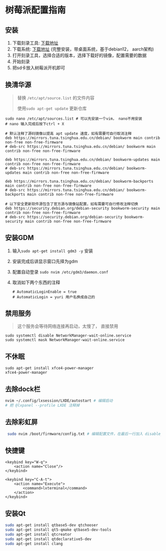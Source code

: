 # 树莓派配置指南

## 安装

1. 下载刻录工具: [下载地址](https://www.raspberrypi.com/software/)
2. 下载系统: [下载地址](https://downloads.raspberrypi.com/raspios_arm64/images/raspios_arm64-2024-07-04/2024-07-04-raspios-bookworm-arm64.img.xz) (完整安装，带桌面系统，基于debian12， aarch架构)
3. 打开刻录工具，选择合适的版本，选择下载好的镜像，配置需要的数据
4. 开始刻录
5. 把sd卡放入树莓派开机即可

## 换清华源

> 替换 `/etc/apt/source.list` 的文件内容
>
> 使用`sudo apt-get update` 更新仓库

```shell
sudo nano /etc/apt/sources.list # 可以先安装一个vim， nano不用安装
# nano 输入完成后按下ctrl + X 

# 默认注释了源码镜像以提高 apt update 速度，如有需要可自行取消注释
deb https://mirrors.tuna.tsinghua.edu.cn/debian/ bookworm main contrib non-free non-free-firmware
# deb-src https://mirrors.tuna.tsinghua.edu.cn/debian/ bookworm main contrib non-free non-free-firmware

deb https://mirrors.tuna.tsinghua.edu.cn/debian/ bookworm-updates main contrib non-free non-free-firmware
# deb-src https://mirrors.tuna.tsinghua.edu.cn/debian/ bookworm-updates main contrib non-free non-free-firmware

deb https://mirrors.tuna.tsinghua.edu.cn/debian/ bookworm-backports main contrib non-free non-free-firmware
# deb-src https://mirrors.tuna.tsinghua.edu.cn/debian/ bookworm-backports main contrib non-free non-free-firmware

# 以下安全更新软件源包含了官方源与镜像站配置，如有需要可自行修改注释切换
deb https://security.debian.org/debian-security bookworm-security main contrib non-free non-free-firmware
# deb-src https://security.debian.org/debian-security bookworm-security main contrib non-free non-free-firmware
```

## 安装GDM

1. 输入`sudo apt-get install gdm3 -y` 安装

2. 安装完成后讲显示窗口先择为gdm

3. 配置自动登录 `sudo nvim /etc/gdm3/daemon.conf`

4. 取消如下两个东西的注释

   ```
   # AutomaticLoginEnable = true
   # AutomaticLogin = yuri 用户名换成自己的
   ```

## 禁用服务

> 这个服务会等待网络连接再启动，太慢了， 直接禁用

```shell
sudo systemctl disable NetworkManager-wait-online.service
sudo systemctl mask NetworkManager-wait-online.service
```

## 不休眠

```shell
sudo apt-get install xfce4-power-manager
xfce4-power-manager
```

## 去除dock栏

```sh
nvim ~/.config/lxsession/LXDE/autostart # 编辑启动
# 把 @lxpanel --profile LXDE 注释掉
```

## 去除彩虹屏

```sh
 sudo nvim /boot/firmware/config.txt # 编辑配置文件，在最后一行加入 disable_splash=1
```

## 快捷键

```
<keybind key="W-q">
    <action name="Close"/>
</keybind>

<keybind key="C-A-t">
    <action name="Execute">
        <command>lxterminal</command>
    </action>
</keybind>
```

## 安装Qt

```sh
sudo apt-get install qtbase5-dev qtchooser
sudo apt-get install qt5-qmake qtbase5-dev-tools
sudo apt-get install qtcreator
sudo apt-get install qtdeclarative5-dev
sudo apt-get install clang 
```

